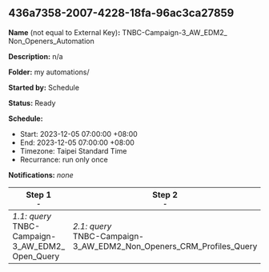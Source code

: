 ## 436a7358-2007-4228-18fa-96ac3ca27859

**Name** (not equal to External Key)**:** TNBC-Campaign-3_AW_EDM2_ Non_Openers_Automation

**Description:** n/a

**Folder:** my automations/

**Started by:** Schedule

**Status:** Ready

**Schedule:**

* Start: 2023-12-05 07:00:00 +08:00
* End: 2023-12-05 07:00:00 +08:00
* Timezone: Taipei Standard Time
* Recurrance: run only once

**Notifications:** _none_


| Step 1<br>_<small>-</small>_ | Step 2<br>_<small>-</small>_ |
| --- | --- |
| _1.1: query_<br>TNBC-Campaign-3_AW_EDM2_ Open_Query | _2.1: query_<br>TNBC-Campaign-3_AW_EDM2_Non_Openers_CRM_Profiles_Query |
